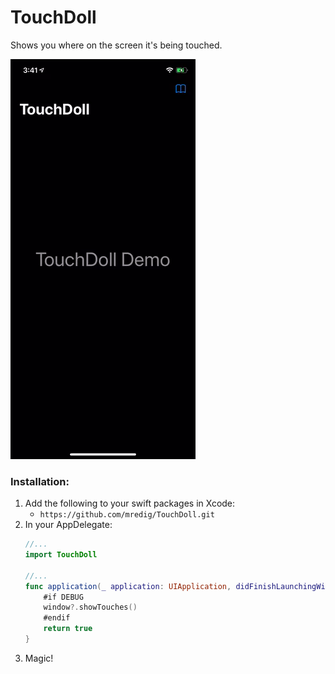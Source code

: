 # TouchDoll

Shows you where on the screen it's being touched.

![preview](demo.apng)


### Installation:

1. Add the following to your swift packages in Xcode:
	* `https://github.com/mredig/TouchDoll.git`
1. In your AppDelegate:
	```swift
	//...
	import TouchDoll
	
	//...
	func application(_ application: UIApplication, didFinishLaunchingWithOptions launchOptions: [UIApplication.LaunchOptionsKey: Any]?) -> Bool {
		#if DEBUG
		window?.showTouches()
		#endif
		return true
	}
	```
1. Magic!
